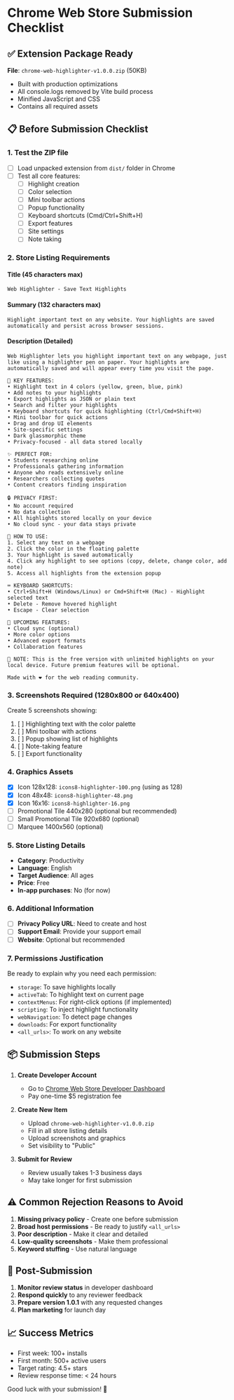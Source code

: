 # Chrome Web Store Submission Checklist

## ✅ Extension Package Ready

**File**: `chrome-web-highlighter-v1.0.0.zip` (50KB)
- Built with production optimizations
- All console.logs removed by Vite build process
- Minified JavaScript and CSS
- Contains all required assets

## 📋 Before Submission Checklist

### 1. **Test the ZIP file**
- [ ] Load unpacked extension from `dist/` folder in Chrome
- [ ] Test all core features:
  - [ ] Highlight creation
  - [ ] Color selection
  - [ ] Mini toolbar actions
  - [ ] Popup functionality
  - [ ] Keyboard shortcuts (Cmd/Ctrl+Shift+H)
  - [ ] Export features
  - [ ] Site settings
  - [ ] Note taking

### 2. **Store Listing Requirements**

#### **Title** (45 characters max)
```
Web Highlighter - Save Text Highlights
```

#### **Summary** (132 characters max)
```
Highlight important text on any website. Your highlights are saved automatically and persist across browser sessions.
```

#### **Description** (Detailed)
```
Web Highlighter lets you highlight important text on any webpage, just like using a highlighter pen on paper. Your highlights are automatically saved and will appear every time you visit the page.

🌟 KEY FEATURES:
• Highlight text in 4 colors (yellow, green, blue, pink)
• Add notes to your highlights
• Export highlights as JSON or plain text
• Search and filter your highlights
• Keyboard shortcuts for quick highlighting (Ctrl/Cmd+Shift+H)
• Mini toolbar for quick actions
• Drag and drop UI elements
• Site-specific settings
• Dark glassmorphic theme
• Privacy-focused - all data stored locally

✨ PERFECT FOR:
• Students researching online
• Professionals gathering information
• Anyone who reads extensively online
• Researchers collecting quotes
• Content creators finding inspiration

🔒 PRIVACY FIRST:
• No account required
• No data collection
• All highlights stored locally on your device
• No cloud sync - your data stays private

📱 HOW TO USE:
1. Select any text on a webpage
2. Click the color in the floating palette
3. Your highlight is saved automatically
4. Click any highlight to see options (copy, delete, change color, add note)
5. Access all highlights from the extension popup

⌨️ KEYBOARD SHORTCUTS:
• Ctrl+Shift+H (Windows/Linux) or Cmd+Shift+H (Mac) - Highlight selected text
• Delete - Remove hovered highlight
• Escape - Clear selection

🎯 UPCOMING FEATURES:
• Cloud sync (optional)
• More color options
• Advanced export formats
• Collaboration features

📝 NOTE: This is the free version with unlimited highlights on your local device. Future premium features will be optional.

Made with ❤️ for the web reading community.
```

### 3. **Screenshots Required** (1280x800 or 640x400)
Create 5 screenshots showing:
1. [ ] Highlighting text with the color palette
2. [ ] Mini toolbar with actions
3. [ ] Popup showing list of highlights
4. [ ] Note-taking feature
5. [ ] Export functionality

### 4. **Graphics Assets**
- [x] Icon 128x128: `icons8-highlighter-100.png` (using as 128)
- [x] Icon 48x48: `icons8-highlighter-48.png`
- [x] Icon 16x16: `icons8-highlighter-16.png`
- [ ] Promotional Tile 440x280 (optional but recommended)
- [ ] Small Promotional Tile 920x680 (optional)
- [ ] Marquee 1400x560 (optional)

### 5. **Store Listing Details**
- **Category**: Productivity
- **Language**: English
- **Target Audience**: All ages
- **Price**: Free
- **In-app purchases**: No (for now)

### 6. **Additional Information**
- [ ] **Privacy Policy URL**: Need to create and host
- [ ] **Support Email**: Provide your support email
- [ ] **Website**: Optional but recommended

### 7. **Permissions Justification**
Be ready to explain why you need each permission:
- `storage`: To save highlights locally
- `activeTab`: To highlight text on current page
- `contextMenus`: For right-click options (if implemented)
- `scripting`: To inject highlight functionality
- `webNavigation`: To detect page changes
- `downloads`: For export functionality
- `<all_urls>`: To work on any website

## 📦 Submission Steps

1. **Create Developer Account**
   - Go to [Chrome Web Store Developer Dashboard](https://chrome.google.com/webstore/devconsole)
   - Pay one-time $5 registration fee

2. **Create New Item**
   - Upload `chrome-web-highlighter-v1.0.0.zip`
   - Fill in all store listing details
   - Upload screenshots and graphics
   - Set visibility to "Public"

3. **Submit for Review**
   - Review usually takes 1-3 business days
   - May take longer for first submission

## ⚠️ Common Rejection Reasons to Avoid

1. **Missing privacy policy** - Create one before submission
2. **Broad host permissions** - Be ready to justify `<all_urls>`
3. **Poor description** - Make it clear and detailed
4. **Low-quality screenshots** - Make them professional
5. **Keyword stuffing** - Use natural language

## 🎯 Post-Submission

1. **Monitor review status** in developer dashboard
2. **Respond quickly** to any reviewer feedback
3. **Prepare version 1.0.1** with any requested changes
4. **Plan marketing** for launch day

## 📈 Success Metrics

- First week: 100+ installs
- First month: 500+ active users
- Target rating: 4.5+ stars
- Review response time: < 24 hours

Good luck with your submission! 🚀